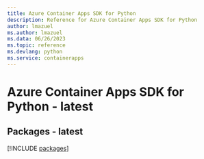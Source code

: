 ```yaml
---
title: Azure Container Apps SDK for Python
description: Reference for Azure Container Apps SDK for Python
author: lmazuel
ms.author: lmazuel
ms.data: 06/26/2023
ms.topic: reference
ms.devlang: python
ms.service: containerapps
---
```

# Azure Container Apps SDK for Python - latest
## Packages - latest
[!INCLUDE [packages](container-apps-index.md)]